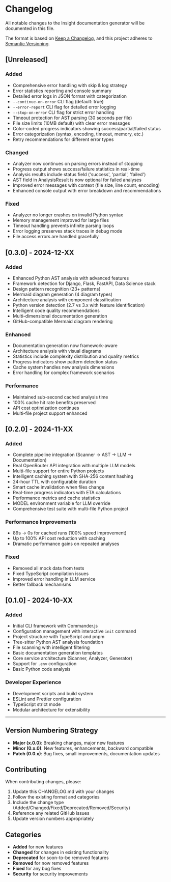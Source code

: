 # Changelog

All notable changes to the Insight documentation generator will be documented in this file.

The format is based on [Keep a Changelog](https://keepachangelog.com/en/1.0.0/),
and this project adheres to [Semantic Versioning](https://semver.org/spec/v2.0.0.html).

## [Unreleased]

### Added
- Comprehensive error handling with skip & log strategy
- Error statistics reporting and console summary
- Detailed error logs in JSON format with categorization
- `--continue-on-error` CLI flag (default: true)
- `--error-report` CLI flag for detailed error logging
- `--stop-on-error` CLI flag for strict error handling
- Timeout protection for AST parsing (30 seconds per file)
- File size limits (10MB default) with clear error messages
- Color-coded progress indicators showing success/partial/failed status
- Error categorization (syntax, encoding, timeout, memory, etc.)
- Retry recommendations for different error types

### Changed
- Analyzer now continues on parsing errors instead of stopping
- Progress output shows success/failure statistics in real-time
- Analysis results include status field ('success', 'partial', 'failed')
- AST field in AnalysisResult is now optional for failed analyses
- Improved error messages with context (file size, line count, encoding)
- Enhanced console output with error breakdown and recommendations

### Fixed
- Analyzer no longer crashes on invalid Python syntax
- Memory management improved for large files
- Timeout handling prevents infinite parsing loops
- Error logging preserves stack traces in debug mode
- File access errors are handled gracefully

## [0.3.0] - 2024-12-XX

### Added
- Enhanced Python AST analysis with advanced features
- Framework detection for Django, Flask, FastAPI, Data Science stack
- Design pattern recognition (23+ patterns)
- Mermaid diagram generation (4 diagram types)
- Architecture analysis with component classification
- Python version detection (2.7 vs 3.x with feature identification)
- Intelligent code quality recommendations
- Multi-dimensional documentation generation
- GitHub-compatible Mermaid diagram rendering

### Enhanced
- Documentation generation now framework-aware
- Architecture analysis with visual diagrams
- Statistics include complexity distribution and quality metrics
- Progress indicators show pattern detection status
- Cache system handles new analysis dimensions
- Error handling for complex framework scenarios

### Performance
- Maintained sub-second cached analysis time
- 100% cache hit rate benefits preserved
- API cost optimization continues
- Multi-file project support enhanced

## [0.2.0] - 2024-11-XX

### Added
- Complete pipeline integration (Scanner → AST → LLM → Documentation)
- Real OpenRouter API integration with multiple LLM models
- Multi-file support for entire Python projects
- Intelligent caching system with SHA-256 content hashing
- 24-hour TTL with configurable duration
- Smart cache invalidation when files change
- Real-time progress indicators with ETA calculations
- Performance metrics and cache statistics
- MODEL environment variable for LLM override
- Comprehensive test suite with multi-file Python project

### Performance Improvements
- 89s → 0s for cached runs (100% speed improvement)
- Up to 100% API cost reduction with caching
- Dramatic performance gains on repeated analyses

### Fixed
- Removed all mock data from tests
- Fixed TypeScript compilation issues
- Improved error handling in LLM service
- Better fallback mechanisms

## [0.1.0] - 2024-10-XX

### Added
- Initial CLI framework with Commander.js
- Configuration management with interactive `init` command
- Project structure with TypeScript and pnpm
- Tree-sitter Python AST analysis foundation
- File scanning with intelligent filtering
- Basic documentation generation templates
- Core service architecture (Scanner, Analyzer, Generator)
- Support for `.env` configuration
- Basic Python code analysis

### Developer Experience
- Development scripts and build system
- ESLint and Prettier configuration
- TypeScript strict mode
- Modular architecture for extensibility

---

## Version Numbering Strategy

- **Major (x.0.0)**: Breaking changes, major new features
- **Minor (0.x.0)**: New features, enhancements, backward compatible
- **Patch (0.0.x)**: Bug fixes, small improvements, documentation updates

## Contributing

When contributing changes, please:

1. Update this CHANGELOG.md with your changes
2. Follow the existing format and categories
3. Include the change type (Added/Changed/Fixed/Deprecated/Removed/Security)
4. Reference any related GitHub issues
5. Update version numbers appropriately

## Categories

- **Added** for new features
- **Changed** for changes in existing functionality
- **Deprecated** for soon-to-be removed features
- **Removed** for now removed features
- **Fixed** for any bug fixes
- **Security** for security improvements